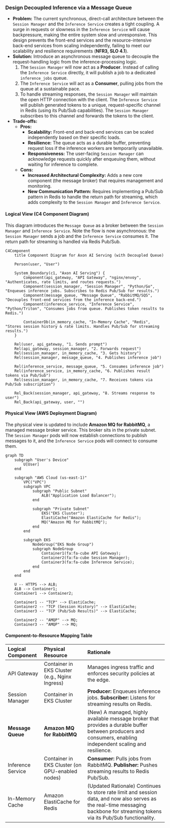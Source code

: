 ### **Design Decoupled Inference via a Message Queue**

*   **Problem:** The current synchronous, direct-call architecture between the `Session Manager` and the `Inference Service` creates a tight coupling. A surge in requests or slowness in the `Inference Service` will cause backpressure, making the entire system slow and unresponsive. This design prevents the front-end services and the resource-intensive back-end services from scaling independently, failing to meet our scalability and resilience requirements (**NFR3, SLO 4.1**).
*   **Solution:** Introduce an asynchronous message queue to decouple the request-handling logic from the inference-processing logic.
    1.  The `Session Manager` will now act as a **Producer**. Instead of calling the `Inference Service` directly, it will publish a job to a dedicated `inference_jobs` queue.
    2.  The `Inference Service` will act as a **Consumer**, pulling jobs from the queue at a sustainable pace.
    3.  To handle streaming responses, the `Session Manager` will maintain the open HTTP connection with the client. The `Inference Service` will publish generated tokens to a unique, request-specific channel in Redis (using its Pub/Sub capabilities). The `Session Manager` subscribes to this channel and forwards the tokens to the client.
*   **Trade-offs:**
    *   **Pros:**
        *   **Scalability:** Front-end and back-end services can be scaled independently based on their specific loads.
        *   **Resilience:** The queue acts as a durable buffer, preventing request loss if the inference workers are temporarily unavailable.
        *   **Responsiveness:** The user-facing `Session Manager` can acknowledge requests quickly after enqueuing them, without waiting for inference to complete.
    *   **Cons:**
        *   **Increased Architectural Complexity:** Adds a new core component (the message broker) that requires management and monitoring.
        *   **New Communication Pattern:** Requires implementing a Pub/Sub pattern in Redis to handle the return path for streaming, which adds complexity to the `Session Manager` and `Inference Service`.

#### Logical View (C4 Component Diagram)

This diagram introduces the `Message Queue` as a broker between the `Session Manager` and `Inference Service`. Note the flow is now asynchronous: the `Session Manager` sends a job and the `Inference Service` consumes it. The return path for streaming is handled via Redis Pub/Sub.

```mermaid
C4Component
    title Component Diagram for Axon AI Serving (with Decoupled Queue)

    Person(user, "User")

    System_Boundary(c1, "Axon AI Serving") {
        Component(api_gateway, "API Gateway", "nginx/envoy", "Authenticates, rate limits, and routes requests.")
        Component(session_manager, "Session Manager", "Python/Go", "Enqueues inference jobs. Subscribes to Redis Pub/Sub for results.")
        Component(message_queue, "Message Queue", "RabbitMQ/SQS", "Decouples front-end services from the inference back-end.")
        Component(inference_service, "Inference Service", "Python/Triton", "Consumes jobs from queue. Publishes token results to Redis.")

        ContainerDb(in_memory_cache, "In-Memory Cache", "Redis", "Stores session history & rate limits. Handles Pub/Sub for streaming results.")
    }

    Rel(user, api_gateway, "1. Sends prompt")
    Rel(api_gateway, session_manager, "2. Forwards request")
    Rel(session_manager, in_memory_cache, "3. Gets history")
    Rel(session_manager, message_queue, "4. Publishes inference job")

    Rel(inference_service, message_queue, "5. Consumes inference job")
    Rel(inference_service, in_memory_cache, "6. Publishes result tokens via Pub/Sub")
    Rel(session_manager, in_memory_cache, "7. Receives tokens via Pub/Sub subscription")

    Rel_Back(session_manager, api_gateway, "8. Streams response to user")
    Rel_Back(api_gateway, user, "")
```

#### Physical View (AWS Deployment Diagram)

The physical view is updated to include **Amazon MQ for RabbitMQ**, a managed message broker service. This broker sits in the private subnet. The `Session Manager` pods will now establish connections to publish messages to it, and the `Inference Service` pods will connect to consume them.

```mermaid
graph TD
    subgraph "User's Device"
        U[User]
    end

    subgraph "AWS Cloud (us-east-1)"
        VPC("VPC")
        subgraph VPC
            subgraph "Public Subnet"
                ALB("Application Load Balancer");
            end

            subgraph "Private Subnet"
                EKS("EKS Cluster");
                ElastiCache("Amazon ElastiCache for Redis");
                MQ("Amazon MQ for RabbitMQ");
            end
        end

        subgraph EKS
            NodeGroup("EKS Node Group")
            subgraph NodeGroup
                Container1(fa:fa-cube API Gateway);
                Container2(fa:fa-cube Session Manager);
                Container3(fa:fa-cube Inference Service);
            end
        end
    end

    U -- HTTPS --> ALB;
    ALB --> Container1;
    Container1 --> Container2;
    
    Container1 -- "TCP" --> ElastiCache;
    Container2 -- "TCP (Session History)" --> ElastiCache;
    Container3 -- "TCP (Pub/Sub Results)" --> ElastiCache;

    Container2 -- "AMQP" --> MQ;
    Container3 -- "AMQP" --> MQ;
```

#### Component-to-Resource Mapping Table

| Logical Component | Physical Resource | Rationale |
| :--- | :--- | :--- |
| API Gateway | Container in EKS Cluster (e.g., Nginx Ingress) | Manages ingress traffic and enforces security policies at the edge. |
| Session Manager | Container in EKS Cluster | **Producer:** Enqueues inference jobs. **Subscriber:** Listens for streaming results on Redis. |
| **Message Queue** | **Amazon MQ for RabbitMQ** | (New) A managed, highly available message broker that provides a durable buffer between producers and consumers, enabling independent scaling and resilience. |
| Inference Service | Container in EKS Cluster (on GPU-enabled nodes) | **Consumer:** Pulls jobs from RabbitMQ. **Publisher:** Pushes streaming results to Redis Pub/Sub. |
| In-Memory Cache | Amazon ElastiCache for Redis | (Updated Rationale) Continues to store rate limit and session data, and now also serves as the real-time messaging backbone for streaming tokens via its Pub/Sub functionality. |
